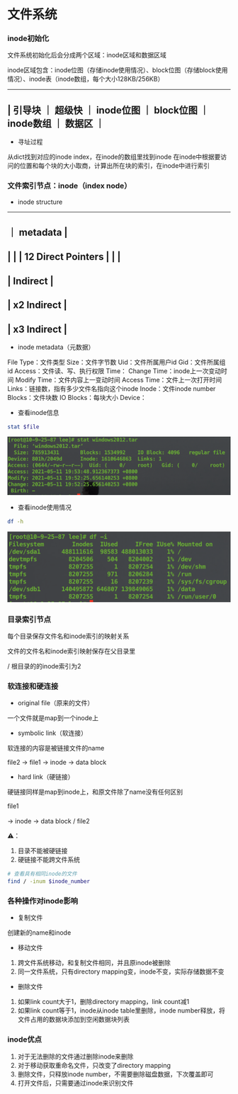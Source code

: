 # 文件系统


### inode初始化

文件系统初始化后会分成两个区域：inode区域和数据区域

inode区域包含：inode位图（存储inode使用情况）、block位图（存储block使用情况）、inode表（inode数组，每个大小128KB/256KB）

 -----------------------------------------------------------
| 引导块 ｜ 超级快 ｜ inode位图 ｜ block位图 ｜ inode数组 ｜ 数据区 ｜
 -----------------------------------------------------------

* 寻址过程

从dict找到对应的inode index，在inode的数组里找到inode
在inode中根据要访问的位置和每个块的大小取商，计算出所在块的索引，在inode中进行索引


### 文件索引节点：inode（index node）

* inode structure

 ---------------------
｜     metadata       |
 ---------------------
|                     |
|  12 Direct Pointers |
|                     |   
 ---------------------
|     Indirect        |
 ---------------------
|   x2 Indirect       |
 ---------------------
|   x3 Indirect       |
 ---------------------

* inode metadata（元数据）

File Type：文件类型
Size：文件字节数
Uid：文件所属用户id
Gid：文件所属组id
Access：文件读、写、执行权限
Time：
    Change Time：inode上一次变动时间
    Modify Time：文件内容上一变动时间
    Access Time：文件上一次打开时间
Links：链接数，指有多少文件名指向这个inode
Inode：文件inode number
Blocks：文件块数
IO Blocks：每块大小
Device：


* 查看inode信息

```bash
stat $file
```

![inode元数据](stat.png)

* 查看inode使用情况

```bash
df -h
```

![inode使用](inode使用.png)


### 目录索引节点

每个目录保存文件名和inode索引的映射关系

文件的文件名和inode索引映射保存在父目录里

/ 根目录的的inode索引为2


### 软连接和硬连接

* original file（原来的文件）

一个文件就是map到一个inode上

* symbolic link（软连接）

软连接的内容是被链接文件的name

file2 -> file1 -> inode -> data block

* hard link（硬链接）

硬链接同样是map到inode上，和原文件除了name没有任何区别

file1  
       \
         -> inode -> data block
       / 
file2 

⚠️：  
1. 目录不能被硬链接
2. 硬链接不能跨文件系统

```bash
# 查看具有相同inode的文件
find / -inum $inode_number
```


### 各种操作对inode影响

* 复制文件

创建新的name和inode

* 移动文件

1. 跨文件系统移动，和复制文件相同，并且原inode被删除
2. 同一文件系统，只有directory mapping变，inode不变，实际存储数据不变

* 删除文件

1. 如果link count大于1，删除directory mapping，link count减1
2. 如果link count等于1，inode从inode table里删除，inode number释放，将文件占用的数据块添加到空闲数据块列表


### inode优点

1. 对于无法删除的文件通过删除inode来删除
2. 对于移动获取重命名文件，只改变了directory mapping
3. 删除文件，只释放inode number，不需要删除磁盘数据，下次覆盖即可
4. 打开文件后，只需要通过inode来识别文件

